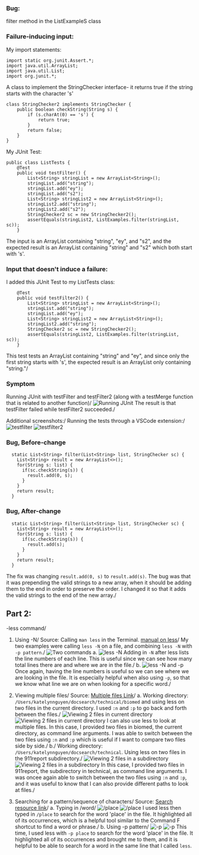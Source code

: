 ### Bug: 
filter method in the ListExampleS class
### Failure-inducing input:

My import statements:
```
import static org.junit.Assert.*;
import java.util.ArrayList;
import java.util.List;
import org.junit.*;
```

A class to implement the StringChecker interface- it returns true if the string starts with the character 's'
```
class StringChecker2 implements StringChecker {
    public boolean checkString(String s) {
        if (s.charAt(0) == 's') {
            return true;
        }
        return false;
    }
}
```

My JUnit Test:
```
public class ListTests {
    @Test
    public void testFilter() {
        List<String> stringList = new ArrayList<String>();
        stringList.add("string");
        stringList.add("ey");
        stringList.add("s2");
        List<String> stringList2 = new ArrayList<String>();
        stringList2.add("string");
        stringList2.add("s2");
        StringChecker2 sc = new StringChecker2();
        assertEquals(stringList2, ListExamples.filter(stringList, sc));
    }
```
The input is an ArrayList containing "string", "ey", and "s2", and the expected result is an ArrayList containing "string" and "s2" which both start with 's'.

### Input that doesn't induce a failure:
I added this JUnit Test to my ListTests class:
```
    @Test
    public void testFilter2() {
        List<String> stringList = new ArrayList<String>();
        stringList.add("string");
        stringList.add("ey");
        List<String> stringList2 = new ArrayList<String>();
        stringList2.add("string");
        StringChecker2 sc = new StringChecker2();
        assertEquals(stringList2, ListExamples.filter(stringList, sc));
    }
```
This test tests an ArrayList containing "string" and "ey", and since only the first string starts with 's', the expected result is an ArrayList only containing "string."/
### Symptom
Running JUnit with testFilter and testFilter2 (along with a testMerge function that is related to another function)/
![Running JUnit](junit_listTests.png)
The result is that testFilter failed while testFilter2 succeeded./

Additional screenshots:/
Running the tests through a VSCode extension:/
![testfilter](failure_testfilter.png)
![testfilter2](success_testfilter2.png)
### Bug, Before-change
```
  static List<String> filter(List<String> list, StringChecker sc) {
    List<String> result = new ArrayList<>();
    for(String s: list) {
      if(sc.checkString(s)) {
        result.add(0, s);
      }
    }
    return result;
  }
```
### Bug, After-change
```
  static List<String> filter(List<String> list, StringChecker sc) {
    List<String> result = new ArrayList<>();
    for(String s: list) {
      if(sc.checkString(s)) {
        result.add(s);
      }
    }
    return result;
  }
```
The fix was changing `result.add(0, s)` to `result.add(s)`. The bug was that it was prepending the valid strings to a new array, when it should be adding them to the end in order to preserve the order. I changed it so that it adds the valid strings to the end of the new array./

## Part 2:
-less command/
1. Using -N/
Source: Calling `man less` in the Terminal. [manual on less](https://man.archlinux.org/man/less.1#D)/
My two examples were calling `less -N` on a file, and combining `less -N` with `-p pattern`./
![Two commands](less1-3.png)
a.
![less -N](less1-1.png)
Adding in `-N` after less lists the line numbers of each line. This is useful since we can see how many total lines there are and where we are in the file./
b.
![less -N and -p](less1-2.png)
Once again, having the line numbers is useful so we can see where we are looking in the file. It is especially helpful when also using `-p`, so that we know what line we are on when looking for a specific word./

3. Viewing multiple files/
Source: [Multiple files Link](https://www.thegeekstuff.com/2010/02/unix-less-command-10-tips-for-effective-navigation/)/
a. 
Working directory: `/Users/katelynnguyen/docsearch/technical/biomed` and using less on two files in the current directory. I used `:n` and `:p` to go back and forth between the files./
![Viewing 2 files in current directory](less2-1.png)
![Viewing 2 files in current directory](less2-2.png)
I can also use less to look at multiple files. In this case, I provided two files in biomed, the current directory, as command line arguments. I was able to switch between the two files using `:n` and `:p` which is useful if I want to compare two files side by side./
b./
Working directory: `/Users/katelynnguyen/docsearch/technical`. Using less on two files in the 911report subdirectory./
![Viewing 2 files in a subdirectory](less2-4.png)
![Viewing 2 files in a subdirectory](less2-3.png)
In this case, I provided two files in 911report, the subdirectory in technical, as command line arguments. I was oncee again able to switch between the two files using `:n` and `:p`, and it was useful to know that I can also provide different paths to look at files./

5. Searching for a pattern/sequence of characters/
Source: [Search resource link](https://ioflood.com/blog/less-linux-command/#Advanced_Usage_of_the_8216less8217_Linux_Command)/
a. Typing in /word/
![/place](less3-1.png)
![/place](less3-2.png)
I used less then typed in `/place` to search for the word 'place' in the file. It highlighted all of its occurrences, which is a helpful tool similar to the Command F shortcut to find a word or phrase./
b. Using -p pattern/
![-p](less3-3.png)
![-p](less3-4.png)
This time, I used less with `-p place` to search for the word 'place' in the file. It highlighted all of its occurrences and brought me to them, and it is helpful to be able to search for a word in the same line that I called `less`.
